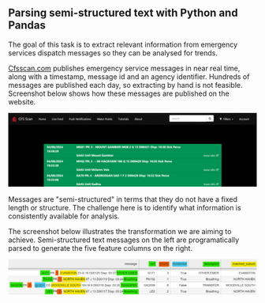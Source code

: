 ## Parsing semi-structured text with Python and Pandas

The goal of this task is to extract relevant information from emergency services dispatch messages so they can be analysed for trends.

[Cfsscan.com](https://www.cfsscan.com/livefeed) publishes emergency service messages in near real time, along with a timestamp, message id and an agency identifier. Hundreds of messages are published each day, so extracting by hand is not feasible. Screenshot below shows how these messages are published on the website.

![CFS Scan Live-feed](cfsscan-livefeed.png)

Messages are "semi-structured" in terms that they do not have a fixed length or structure. The challenge here is to identify what information is consistently available for analysis.

The screenshot below illustrates the transformation we are aiming to achieve. Semi-structured text messages on the left are programatically parsed to generate the five feature columns on the right.

![Extracted features](transform-unstructured-text.png)

